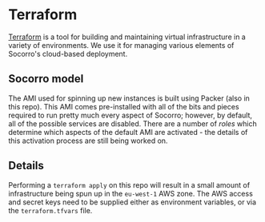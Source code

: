 # Terraform

[Terraform](https://www.terraform.io) is a tool for building and maintaining
virtual infrastructure in a variety of environments.  We use it for managing
various elements of Socorro's cloud-based deployment.

## Socorro model

The AMI used for spinning up new instances is built using Packer (also in this
repo).  This AMI comes pre-installed with all of the bits and pieces required
to run pretty much every aspect of Socorro; however, by default, all of the
possible services are disabled.  There are a number of *roles* which determine
which aspects of the default AMI are activated - the details of this activation
process are still being worked on.

## Details

Performing a `terraform apply` on this repo will result in a small amount of
infrastructure being spun up in the `eu-west-1` AWS zone.  The AWS access and
secret keys need to be supplied either as environment variables, or via
the `terraform.tfvars` file.
